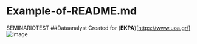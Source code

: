 # Example-of-README.md
SEMINARIOTEST
##Dataanalyst
Created for (**EKPA**)[https://www.uoa.gr/]
![image](https://www.shutterstock.com/el/image-photo/beautiful-clouds-dyed-pink-setting-sun-1630448335)

